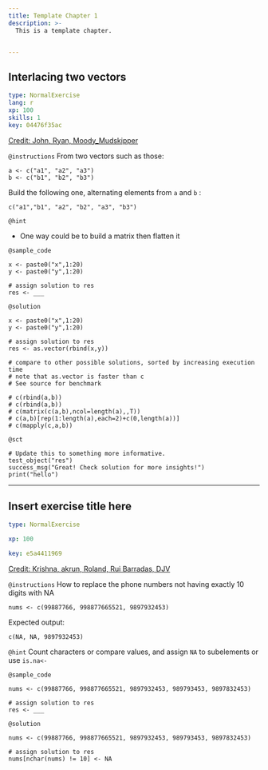 ```yaml
---
title: Template Chapter 1
description: >-
  This is a template chapter.


---
```

## Interlacing two vectors

```yaml
type: NormalExercise
lang: r
xp: 100
skills: 1
key: 04476f35ac
```

[Credit: John, Ryan, Moody_Mudskipper][1]

[1]: https://stackoverflow.com/questions/50516915/interlacing-two-vectors/50517503#50517503

`@instructions`
From two vectors such as those:

    a <- c("a1", "a2", "a3")
    b <- c("b1", "b2", "b3")

Build the following one, alternating elements from `a` and `b` :

    c("a1","b1", "a2", "b2", "a3", "b3")

`@hint`
- One way could be to build a matrix then flatten it


`@sample_code`
```{r}
x <- paste0("x",1:20)
y <- paste0("y",1:20)

# assign solution to res
res <- ___
```
`@solution`
```{r}
x <- paste0("x",1:20)
y <- paste0("y",1:20)

# assign solution to res
res <- as.vector(rbind(x,y))

# compare to other possible solutions, sorted by increasing execution time
# note that as.vector is faster than c
# See source for benchmark

# c(rbind(a,b))
# c(rbind(a,b))
# c(matrix(c(a,b),ncol=length(a),,T))
# c(a,b)[rep(1:length(a),each=2)+c(0,length(a))]
# c(mapply(c,a,b))
```
`@sct`
```{r}
# Update this to something more informative.
test_object("res")
success_msg("Great! Check solution for more insights!")
print("hello")
```





---
## Insert exercise title here

```yaml
type: NormalExercise

xp: 100

key: e5a4411969
```

[Credit: Krishna, akrun, Roland, Rui Barradas, DJV][1]

[1]: https://stackoverflow.com/questions/50501950/replace-the-phone-numbers-not-having-exactly-10-digits

`@instructions`
How to replace the phone numbers not having exactly 10 digits with NA

    nums <- c(99887766, 998877665521, 9897932453)

Expected output:

    c(NA, NA, 9897932453)

`@hint`
Count characters or compare values, and assign `NA` to subelements or use `is.na<-`


`@sample_code`
```{r}
nums <- c(99887766, 998877665521, 9897932453, 989793453, 9897832453)

# assign solution to res
res <- ___
```
`@solution`
```{r}
nums <- c(99887766, 998877665521, 9897932453, 989793453, 9897832453)

# assign solution to res
nums[nchar(nums) != 10] <- NA
```





